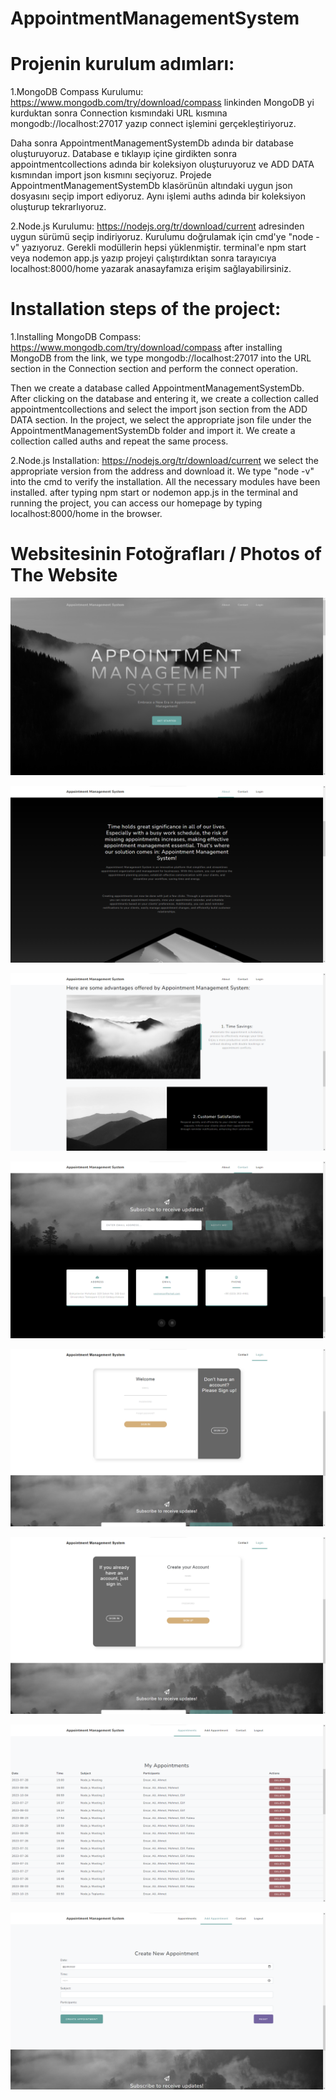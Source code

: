 # AppointmentManagementSystem

# Projenin kurulum adımları:

1.MongoDB Compass Kurulumu: 
https://www.mongodb.com/try/download/compass linkinden MongoDB yi kurduktan sonra Connection kısmındaki URL kısmına mongodb://localhost:27017 yazıp connect işlemini gerçekleştiriyoruz. 

Daha sonra AppointmentManagementSystemDb adında bir database oluşturuyoruz. 
Database e tıklayıp içine girdikten sonra appointmentcollections adında bir koleksiyon oluşturuyoruz ve ADD DATA kısmından import json kısmını seçiyoruz. 
Projede AppointmentManagementSystemDb klasörünün altındaki uygun json dosyasını seçip import ediyoruz.
Aynı işlemi auths adında bir koleksiyon oluşturup tekrarlıyoruz.

2.Node.js Kurulumu:
https://nodejs.org/tr/download/current adresinden uygun sürümü seçip indiriyoruz. Kurulumu doğrulamak için cmd'ye "node -v" yazıyoruz.
Gerekli modüllerin hepsi yüklenmiştir. terminal'e npm start veya nodemon app.js yazıp projeyi çalıştırdıktan sonra tarayıcıya localhost:8000/home yazarak anasayfamıza erişim sağlayabilirsiniz.

# Installation steps of the project:

1.Installing MongoDB Compass: 
https://www.mongodb.com/try/download/compass after installing MongoDB from the link, we type mongodb://localhost:27017 into the URL section in the Connection section and perform the connect operation. 

Then we create a database called AppointmentManagementSystemDb. 
After clicking on the database and entering it, we create a collection called appointmentcollections and select the import json section from the ADD DATA section. 
In the project, we select the appropriate json file under the AppointmentManagementSystemDb folder and import it.
We create a collection called auths and repeat the same process.

2.Node.js Installation:
https://nodejs.org/tr/download/current we select the appropriate version from the address and download it. We type "node -v" into the cmd to verify the installation.
All the necessary modules have been installed. after typing npm start or nodemon app.js in the terminal and running the project, you can access our homepage by typing localhost:8000/home in the browser.

# Websitesinin Fotoğrafları / Photos of The Website

![Home Section](/public/website/home.png)

![About Section](/public/website/about.png)

![](/public/website/about2.png)

![Contact Section](/public/website/contact.png)

![Sign In and Sign Up Section](/public/website/login.png)

![](/public/website/register.png)

![Appointments Section](/public/website/appointments.png)

![Create Appointment Section](/public/website/create-appointment.png)